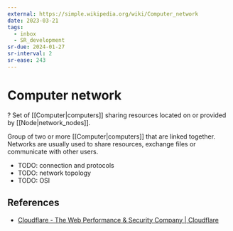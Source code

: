 ```yaml
---
external: https://simple.wikipedia.org/wiki/Computer_network
date: 2023-03-21
tags:
  - inbox
  - SR_development
sr-due: 2024-01-27
sr-interval: 2
sr-ease: 243
---
```


# Computer network
?
Set of [[Computer|computers]] sharing resources located on or provided by
[[Node|network_nodes]].

Group of two or more [[Computer|computers]] that are linked together. Networks
are usually used to share resources, exchange files or communicate with other
users.

- TODO: connection and protocols
- TODO: network topology
- TODO: OSI

## References

- [Cloudflare - The Web Performance & Security Company | Cloudflare](https://www.cloudflare.com/)
